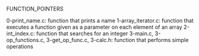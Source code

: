 FUNCTION_POINTERS

0-print_name.c: function that prints a name
1-array_iterator.c: function that executes a function given as a parameter on each element of an array
2-int_index.c: function that searches for an integer
3-main.c, 3-op_functions.c, 3-get_op_func.c, 3-calc.h: function that performs simple operations
